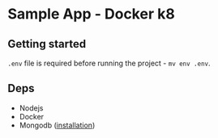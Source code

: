 # Sample App - Docker k8

## Getting started

`.env` file is required before running the project - `mv env .env`.

## Deps

- Nodejs
- Docker
- Mongodb ([installation](https://www.mongodb.com/docs/manual/tutorial/install-mongodb-on-os-x/#installing-mongodb-6.0-edition-edition))